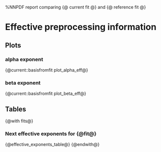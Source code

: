 %NNPDF report comparing {@ current fit @} and {@ reference fit @}

# Effective preprocessing information

## Plots
### alpha exponent
{@current::basisfromfit plot_alpha_eff@}
### beta exponent
{@current::basisfromfit plot_beta_eff@}

## Tables
{@with fits@}
### Next effective exponents for {@fit@}
{@effective_exponents_table@}
{@endwith@}
